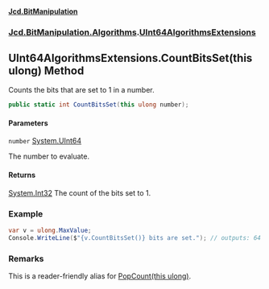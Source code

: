 #### [Jcd.BitManipulation](index 'index')
### [Jcd.BitManipulation.Algorithms](Jcd.BitManipulation.Algorithms 'Jcd.BitManipulation.Algorithms').[UInt64AlgorithmsExtensions](Jcd.BitManipulation.Algorithms.UInt64AlgorithmsExtensions 'Jcd.BitManipulation.Algorithms.UInt64AlgorithmsExtensions')

## UInt64AlgorithmsExtensions.CountBitsSet(this ulong) Method

Counts the bits that are set to 1 in a number.

```csharp
public static int CountBitsSet(this ulong number);
```
#### Parameters

<a name='Jcd.BitManipulation.Algorithms.UInt64AlgorithmsExtensions.CountBitsSet(thisulong).number'></a>

`number` [System.UInt64](https://docs.microsoft.com/en-us/dotnet/api/System.UInt64 'System.UInt64')

The number to evaluate.

#### Returns
[System.Int32](https://docs.microsoft.com/en-us/dotnet/api/System.Int32 'System.Int32')
The count of the bits set to 1.

### Example

```csharp
var v = ulong.MaxValue;
Console.WriteLine($"{v.CountBitsSet()} bits are set."); // outputs: 64 bits are set.
```

### Remarks
This is a reader-friendly alias for [PopCount(this ulong)](Jcd.BitManipulation.Algorithms.UInt64AlgorithmsExtensions.PopCount(thisulong) 'Jcd.BitManipulation.Algorithms.UInt64AlgorithmsExtensions.PopCount(this ulong)').